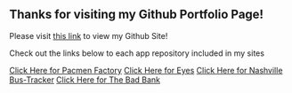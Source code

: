 ## Thanks for visiting my Github Portfolio Page!

Please visit <a href="https://jsdavis92.github.io/">this link</a> to view my Github Site!

Check out the links below to each app repository included in my sites

<a href="https://jsdavis92.github.io/real-time-bus-nashville">Click Here for Pacmen Factory</a>
<a href="https://jsdavis92.github.io/">Click Here for Eyes</a>
<a href="https://jsdavis92.github.io/">Click Here for Nashville Bus-Tracker</a>
<a href="https://jsdavis92.github.io/">Click Here for The Bad Bank</a>
